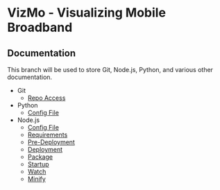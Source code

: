 VizMo - Visualizing Mobile Broadband
=============
## Documentation  ## 

This branch will be used to store Git, Node.js, Python, and various other documentation.

* Git
  * [Repo Access](git.md)
* Python
  * [Config File](config-py.md)
* Node.js
  * [Config File](config-nodejs.md)
  * [Requirements](requirements.md)
  * [Pre-Deployment](pre-deployment.md)
  * [Deployment](deployment.md)
  * [Package](package-json.md)
  * [Startup](startup-script.md)
  * [Watch](localhost--watch-setup.md)
  * [Minify](minify.md)
